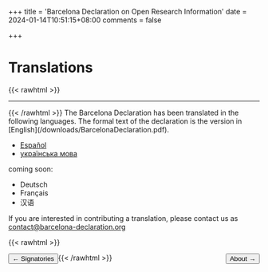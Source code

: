 +++
title = 'Barcelona Declaration on Open Research Information'
date = 2024-01-14T10:51:15+08:00
comments = false


+++

# Translations
{{< rawhtml >}}
<hr class="small">
{{< /rawhtml >}}
The Barcelona Declaration has been translated in the following languages. The formal text of the declaration is the version in [English](/downloads/BarcelonaDeclaration.pdf).

* [Español](/downloads/espanõl.pdf)
* [українська мова](/downloads/українська_мова.pdf)

coming soon:
* Deutsch
* Français
* 汉语


If you are interested in contributing a translation, please contact us as [contact@barcelona-declaration.org](mailto:contact@barcelona-declaration.org)

{{< rawhtml >}}

<button style="float:left" onclick="document.location='/signatories'">&larr; Signatories</button> 

<button style="float:right" onclick="document.location='/about'">About &rarr;</button> 

{{< /rawhtml >}}
